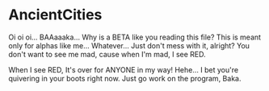 # AncientCities
Oi oi oi... BAAaaaka...
Why is a BETA like you reading this file? This is meant only for alphas like me...
Whatever... Just don't mess with it, alright? You don't want to see me mad, cause when I'm mad,
I see RED.

When I see RED, It's over for ANYONE in my way!
Hehe... I bet you're quivering in your boots right now. Just go work on the program, Baka.
